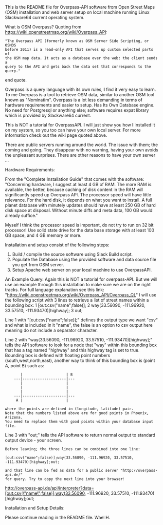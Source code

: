This is the README file for Overpass-API software from Open Street Maps (OSM)
installation and web server setup on local machine running Linux Slackware64 
current operating system.

What is OSM Overpass? 
  Quoting from https://wiki.openstreetmap.org/wiki/Overpass_API:
    
    "The Overpass API (formerly known as OSM Server Side Scripting, or OSM3S
    before 2011) is a read-only API that serves up custom selected parts of 
    the OSM map data. It acts as a database over the web: the client sends a 
    query to the API and gets back the data set that corresponds to the query."

end quote.

Overpass is a query language with its own rules, I find it very easy to learn.
To me Overpass is a tool to retrieve OSM data, similar to another OSM tool 
known as "Nominatim". Overpass is a lot less demanding in terms of hardware
requirements and easier to setup. Has Its Own Database engine. No need for 
Postgresql or anything else; software requires expat library which is provided
by Slackware64 current.

This is NOT a tutorial for OverpassAPI. I will just show you how I installed it
on my system, so you too can have your own local server.
For more information check out the wiki page quoted above.

There are public servers running around the world. The issue with them; the
coming and going. They disappear with no warning, having your own avoids the 
unpleasant surprises. There are other reasons to have your own server ...

Hardware Requirements: 

From the "Complete Installation Guide" that comes with the software:
 "Concerning hardware, I suggest at least 4 GB of RAM. The more RAM is available,
 the better, because caching of disk content in the RAM will significantly speed
 up Overpass API. The processor speed will have little relevance. For the hard 
 disk, it depends on what you want to install. A full planet database with 
 minutely updates should have at least 250 GB of hard disk space at disposal. 
 Without minute diffs and meta data, 100 GB would already suffice."
 
Myself I think the processor speed is important, do not try to run on 32 bit
processor! Use solid state drive for the data base storage with at least 100 GB
space, and 4 GB memory or more.

Installation and setup consist of the following steps:

1) Build / compile the source software using Slack Build script.
2) Populate the Database using the provided software and data source
   file you get from OSM server.
3) Setup Apache web server on your local machine to use OverpassAPI.

An Example Query:
   Again this is NOT a tutorial for overpass-API. But we will use an example
   through this installation to make sure we are on the right tracks. For
   full language explanation see this link:
       "https://wiki.openstreetmap.org/wiki/Overpass_API/Overpass_QL"
   I will use the following script with 3 lines to retrieve a list of street
   names within a bounding box:
    1  [out:csv("name";false)];
    2  way(33.56090, -111.96920, 33.57510, -111.93470)[highway];
    3  out;
    
   Line 1 with "[out:csv("name";false)];" defines the output type we want "csv"
   and what is included in it "name", the false is an option to csv output here
   meaning do not include a separator character.
   
   Line 2 with "way(33.56090, -111.96920, 33.57510, -111.93470)[highway];" tells
   the API software to look for a node that "way" within this bounding box that
   has a tag named "highway" and this highway tag is set to true.
   Bounding box is defined with floating point numbers (south,west,north,east),
   another way to think of this bounding box is (point A, point B) such as:
   
           |                    | B
        ---|--------------------|---
           |                    |
           |                    |
           |                    |
        ---|--------------------|---
         A |                    |
         
    where the points are defined in (longitude, latitude) pair.
    Note that the numbers listed above are for good points in Phoenix, Arizona.
    You need to replace them with good points within your database input file.
   
   Line 3 with "out;" tells the API software to return normal output to standard
   output device - your screen.
      
    Before leaving; the three lines can be combined into one line:
    
    [out:csv("name";false)];way(33.56090, -111.96920, 33.57510, -111.93470)[highway];out;
    
    and that line can be fed as data for a public server "http://overpass-api.de/"
    for query. Try to copy the next line into your browser!

http://overpass-api.de/api/interpreter?data=[out:csv(\"name\";false)];way(33.56090, -111.96920, 33.57510, -111.93470)[highway];out;


Installation and Setup Details:

Please continue reading in the README file.
Wael H. 
